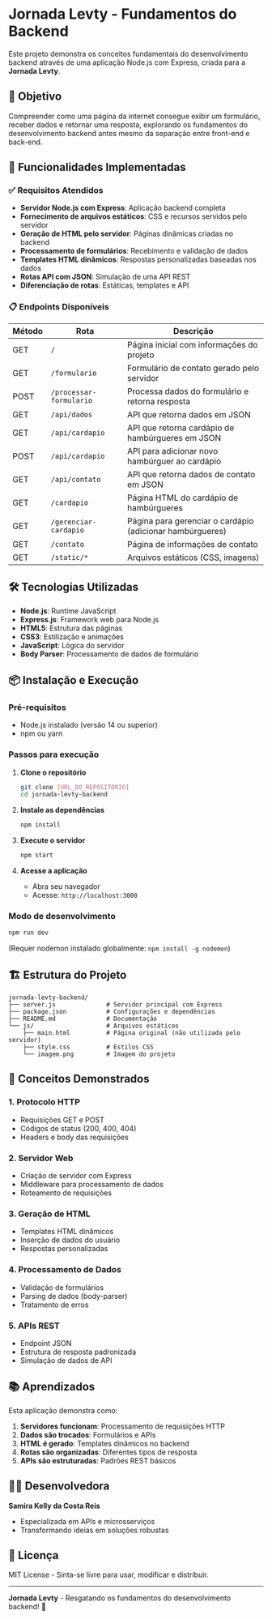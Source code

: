 # Jornada Levty - Fundamentos do Backend

Este projeto demonstra os conceitos fundamentais do desenvolvimento backend através de uma aplicação Node.js com Express, criada para a **Jornada Levty**.

## 🎯 Objetivo

Compreender como uma página da internet consegue exibir um formulário, receber dados e retornar uma resposta, explorando os fundamentos do desenvolvimento backend antes mesmo da separação entre front-end e back-end.

## 🚀 Funcionalidades Implementadas

### ✅ Requisitos Atendidos
- **Servidor Node.js com Express**: Aplicação backend completa
- **Fornecimento de arquivos estáticos**: CSS e recursos servidos pelo servidor
- **Geração de HTML pelo servidor**: Páginas dinâmicas criadas no backend
- **Processamento de formulários**: Recebimento e validação de dados
- **Templates HTML dinâmicos**: Respostas personalizadas baseadas nos dados
- **Rotas API com JSON**: Simulação de uma API REST
- **Diferenciação de rotas**: Estáticas, templates e API

### 📋 Endpoints Disponíveis

| Método | Rota | Descrição |
|--------|------|-----------|
| GET | `/` | Página inicial com informações do projeto |
| GET | `/formulario` | Formulário de contato gerado pelo servidor |
| POST | `/processar-formulario` | Processa dados do formulário e retorna resposta |
| GET | `/api/dados` | API que retorna dados em JSON |
| GET | `/api/cardapio` | API que retorna cardápio de hambúrgueres em JSON |
| POST | `/api/cardapio` | API para adicionar novo hambúrguer ao cardápio |
| GET | `/api/contato` | API que retorna dados de contato em JSON |
| GET | `/cardapio` | Página HTML do cardápio de hambúrgueres |
| GET | `/gerenciar-cardapio` | Página para gerenciar o cardápio (adicionar hambúrgueres) |
| GET | `/contato` | Página de informações de contato |
| GET | `/static/*` | Arquivos estáticos (CSS, imagens) |

## 🛠️ Tecnologias Utilizadas

- **Node.js**: Runtime JavaScript
- **Express.js**: Framework web para Node.js
- **HTML5**: Estrutura das páginas
- **CSS3**: Estilização e animações
- **JavaScript**: Lógica do servidor
- **Body Parser**: Processamento de dados de formulário

## 📦 Instalação e Execução

### Pré-requisitos
- Node.js instalado (versão 14 ou superior)
- npm ou yarn

### Passos para execução

1. **Clone o repositório**
   ```bash
   git clone [URL_DO_REPOSITORIO]
   cd jornada-levty-backend
   ```

2. **Instale as dependências**
   ```bash
   npm install
   ```

3. **Execute o servidor**
   ```bash
   npm start
   ```

4. **Acesse a aplicação**
   - Abra seu navegador
   - Acesse: `http://localhost:3000`

### Modo de desenvolvimento
```bash
npm run dev
```
(Requer nodemon instalado globalmente: `npm install -g nodemon`)

## 🏗️ Estrutura do Projeto

```
jornada-levty-backend/
├── server.js              # Servidor principal com Express
├── package.json           # Configurações e dependências
├── README.md              # Documentação
└── js/                    # Arquivos estáticos
    ├── main.html          # Página original (não utilizada pelo servidor)
    ├── style.css          # Estilos CSS
    └── imagem.png         # Imagem do projeto
```

## 🔧 Conceitos Demonstrados

### 1. **Protocolo HTTP**
- Requisições GET e POST
- Códigos de status (200, 400, 404)
- Headers e body das requisições

### 2. **Servidor Web**
- Criação de servidor com Express
- Middleware para processamento de dados
- Roteamento de requisições

### 3. **Geração de HTML**
- Templates HTML dinâmicos
- Inserção de dados do usuário
- Respostas personalizadas

### 4. **Processamento de Dados**
- Validação de formulários
- Parsing de dados (body-parser)
- Tratamento de erros

### 5. **APIs REST**
- Endpoint JSON
- Estrutura de resposta padronizada
- Simulação de dados de API


## 📚 Aprendizados

Esta aplicação demonstra como:

1. **Servidores funcionam**: Processamento de requisições HTTP
2. **Dados são trocados**: Formulários e APIs
3. **HTML é gerado**: Templates dinâmicos no backend
4. **Rotas são organizadas**: Diferentes tipos de resposta
5. **APIs são estruturadas**: Padrões REST básicos

## 👩‍💻 Desenvolvedora

**Samira Kelly da Costa Reis**

- Especializada em APIs e microsserviços
- Transformando ideias em soluções robustas

## 📄 Licença

MIT License - Sinta-se livre para usar, modificar e distribuir.

---

**Jornada Levty** - Resgatando os fundamentos do desenvolvimento backend! 🚀
